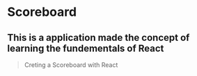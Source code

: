 # Scoreboard
## This is a application made the concept of learning the fundementals of React
> Creting a Scoreboard with React
> 



